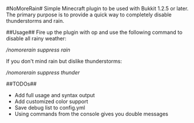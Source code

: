 #NoMoreRain#
Simple Minecraft plugin to be used with Bukkit 1.2.5 or later. The primary purpose is to provide a quick way to
completely disable thunderstorms and rain.

##Usage##
Fire up the plugin with op and use the following command to disable all rainy
weather:

*/nomorerain suppress rain*

If you don't mind rain but dislike thunderstorms:

*/nomorerain suppress thunder*

##TODOs##

* Add full usage and syntax output
* Add customized color support
* Save debug list to config.yml
* Using commands from the console gives you double messages
